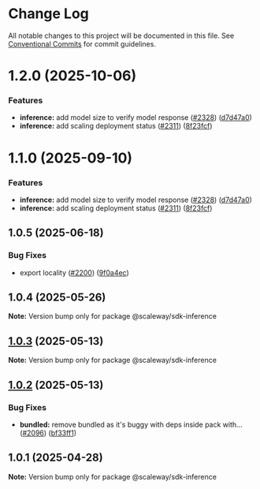 # Change Log

All notable changes to this project will be documented in this file.
See [Conventional Commits](https://conventionalcommits.org) for commit guidelines.

# 1.2.0 (2025-10-06)

### Features

- **inference:** add model size to verify model response ([#2328](https://github.com/scaleway/scaleway-sdk-js/issues/2328)) ([d7d47a0](https://github.com/scaleway/scaleway-sdk-js/commit/d7d47a0a5b875352869a23aef25eb05db1531877))
- **inference:** add scaling deployment status ([#2311](https://github.com/scaleway/scaleway-sdk-js/issues/2311)) ([8f23fcf](https://github.com/scaleway/scaleway-sdk-js/commit/8f23fcfd7d8d0ea6dcb4821a188c874f034b9372))

# 1.1.0 (2025-09-10)

### Features

- **inference:** add model size to verify model response ([#2328](https://github.com/scaleway/scaleway-sdk-js/issues/2328)) ([d7d47a0](https://github.com/scaleway/scaleway-sdk-js/commit/d7d47a0a5b875352869a23aef25eb05db1531877))
- **inference:** add scaling deployment status ([#2311](https://github.com/scaleway/scaleway-sdk-js/issues/2311)) ([8f23fcf](https://github.com/scaleway/scaleway-sdk-js/commit/8f23fcfd7d8d0ea6dcb4821a188c874f034b9372))

## 1.0.5 (2025-06-18)

### Bug Fixes

- export locality ([#2200](https://github.com/scaleway/scaleway-sdk-js/issues/2200)) ([9f0a4ec](https://github.com/scaleway/scaleway-sdk-js/commit/9f0a4ec19e377cd90c5829604467c09a2088a38c))

## 1.0.4 (2025-05-26)

**Note:** Version bump only for package @scaleway/sdk-inference

## [1.0.3](https://github.com/scaleway/scaleway-sdk-js/compare/@scaleway/sdk-inference@1.0.2...@scaleway/sdk-inference@1.0.3) (2025-05-13)

**Note:** Version bump only for package @scaleway/sdk-inference

## [1.0.2](https://github.com/scaleway/scaleway-sdk-js/compare/@scaleway/sdk-inference@1.0.1...@scaleway/sdk-inference@1.0.2) (2025-05-13)

### Bug Fixes

- **bundled:** remove bundled as it's buggy with deps inside pack with… ([#2096](https://github.com/scaleway/scaleway-sdk-js/issues/2096)) ([bf33ff1](https://github.com/scaleway/scaleway-sdk-js/commit/bf33ff1f9cdd951add94817dac27239c86ef5437))

## 1.0.1 (2025-04-28)

**Note:** Version bump only for package @scaleway/sdk-inference
